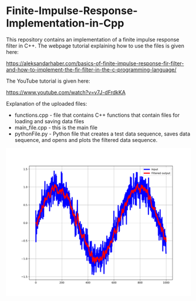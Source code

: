 # Finite-Impulse-Response-Implementation-in-Cpp
This repository contains an implementation of a finite impulse response filter in C++. The webpage tutorial explaining how to use the files is given here:  

https://aleksandarhaber.com/basics-of-finite-impulse-response-fir-filter-and-how-to-implement-the-fir-filter-in-the-c-programming-language/

The YouTube tutorial is given here:  

https://www.youtube.com/watch?v=v7J-dFrdkKA


Explanation of the uploaded files:

- functions.cpp - file that contains C++ functions that contain files for loading and saving data files
- main_file.cpp - this is the main file
- pythonFile.py - Python file that creates a test data sequence, saves data sequence, and opens and plots the filtered data sequence.

![filtered data](https://github.com/AleksandarHaber/Finite-Impulse-Response-Implementation-in-Cpp/blob/main/output_input.png)

